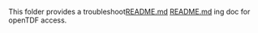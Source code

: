 This folder provides a troubleshoot[README.md](https://github.com/kpals/opentdf/files/9143577/README.md)
[README.md](https://github.com/kpals/opentdf/files/9143580/README.md)
ing doc for openTDF access. 
